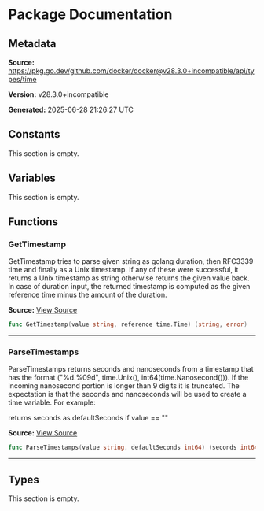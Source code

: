 # Package Documentation

## Metadata

**Source:** https://pkg.go.dev/github.com/docker/docker@v28.3.0+incompatible/api/types/time

**Version:** v28.3.0+incompatible

**Generated:** 2025-06-28 21:26:27 UTC

## Constants

This section is empty.

## Variables

This section is empty.

## Functions

### GetTimestamp

GetTimestamp tries to parse given string as golang duration,
then RFC3339 time and finally as a Unix timestamp. If
any of these were successful, it returns a Unix timestamp
as string otherwise returns the given value back.
In case of duration input, the returned timestamp is computed
as the given reference time minus the amount of the duration.

**Source:** [View Source](https://github.com/docker/docker/blob/v28.3.0/api/types/time/timestamp.go#L26)  

```go
func GetTimestamp(value string, reference time.Time) (string, error)
```

---

### ParseTimestamps

ParseTimestamps returns seconds and nanoseconds from a timestamp that has
the format ("%d.%09d", time.Unix(), int64(time.Nanosecond())).
If the incoming nanosecond portion is longer than 9 digits it is truncated.
The expectation is that the seconds and nanoseconds will be used to create a
time variable.  For example:

returns seconds as defaultSeconds if value == ""

**Source:** [View Source](https://github.com/docker/docker/blob/v28.3.0/api/types/time/timestamp.go#L108)  

```go
func ParseTimestamps(value string, defaultSeconds int64) (seconds int64, nanoseconds int64, _ error)
```

---

## Types

This section is empty.

